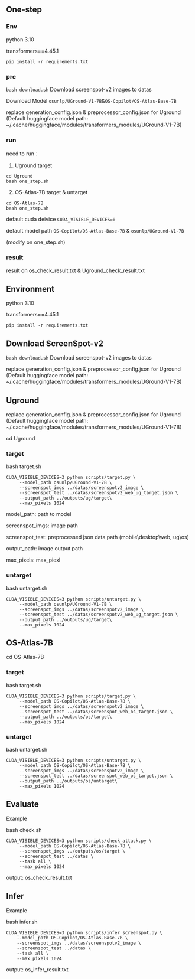 ## One-step

### Env

python 3.10

transformers==4.45.1

`pip install -r requirements.txt`

### pre

`bash download.sh` Download screenspot-v2 images to datas

Download Model `osunlp/UGround-V1-7B`&`OS-Copilot/OS-Atlas-Base-7B`

replace generation_config.json & preprocessor_config.json for Uground (Default huggingface model path: ~/.cache/huggingface/modules/transformers_modules/UGround-V1-7B)

### run

need to run：

1. Uground target

```
cd Uground
bash one_step.sh
```

2. OS-Atlas-7B target & untarget

```
cd OS-Atlas-7B
bash one_step.sh
```

default cuda deivice `CUDA_VISIBLE_DEVICES=0`

default model path `OS-Copilot/OS-Atlas-Base-7B` & `osunlp/UGround-V1-7B`

(modify on one_step.sh)

### result

result on os_check_result.txt & Uground_check_result.txt

## Environment

python 3.10

transformers==4.45.1

`pip install -r requirements.txt`

## Download ScreenSpot-v2

`bash download.sh` Download screenspot-v2 images to datas

replace generation_config.json & preprocessor_config.json for Uground (Default huggingface model path: ~/.cache/huggingface/modules/transformers_modules/UGround-V1-7B)

## Uground

replace generation_config.json & preprocessor_config.json for Uground (Default huggingface model path: ~/.cache/huggingface/modules/transformers_modules/UGround-V1-7B)

cd Uground

### target

bash target.sh

```
CUDA_VISIBLE_DEVICES=3 python scripts/target.py \
     --model_path osunlp/UGround-V1-7B \
     --screenspot_imgs ../datas/screenspotv2_image \
     --screenspot_test ../datas/screenspotv2_web_ug_target.json \
     --output_path ../outputs/ug/target\
     --max_pixels 1024
```

model_path: path to model

screenspot_imgs: image path

screenspot_test: preprocessed json data path (mobile\desktop\web, ug\os)

output_path: image output path

max_pixels: max_piexl

### untarget

bash untarget.sh

```
CUDA_VISIBLE_DEVICES=3 python scripts/untarget.py \
     --model_path osunlp/UGround-V1-7B \
     --screenspot_imgs ../datas/screenspotv2_image \
     --screenspot_test ../datas/screenspotv2_web_ug_target.json \
     --output_path ../outputs/ug/target\
     --max_pixels 1024
```

## OS-Atlas-7B

cd OS-Atlas-7B

### target

bash target.sh

```
CUDA_VISIBLE_DEVICES=3 python scripts/target.py \
     --model_path OS-Copilot/OS-Atlas-Base-7B \
     --screenspot_imgs ../datas/screenspotv2_image \
     --screenspot_test ../datas/screenspot_web_os_target.json \
     --output_path ../outputs/os/target\
     --max_pixels 1024
```

### untarget

bash untarget.sh

```
CUDA_VISIBLE_DEVICES=3 python scripts/untarget.py \
     --model_path OS-Copilot/OS-Atlas-Base-7B \
     --screenspot_imgs ../datas/screenspotv2_image \
     --screenspot_test ../datas/screenspot_web_os_target.json \
     --output_path ../outputs/os/untarget\
     --max_pixels 1024
```

## Evaluate

Example

bash check.sh

```
CUDA_VISIBLE_DEVICES=3 python scripts/check_attack.py \
     --model_path OS-Copilot/OS-Atlas-Base-7B \
     --screenspot_imgs ../outputs/os/target \
     --screenspot_test ../datas \
     --task all \
     --max_pixels 1024
```

output: os_check_result.txt

## Infer

Example

bash infer.sh

```
CUDA_VISIBLE_DEVICES=3 python scripts/infer_screenspot.py \
    --model_path OS-Copilot/OS-Atlas-Base-7B \
    --screenspot_imgs ../datas/screenspotv2_image \
    --screenspot_test ../datas \
    --task all \
    --max_pixels 1024
```

output: os_infer_result.txt